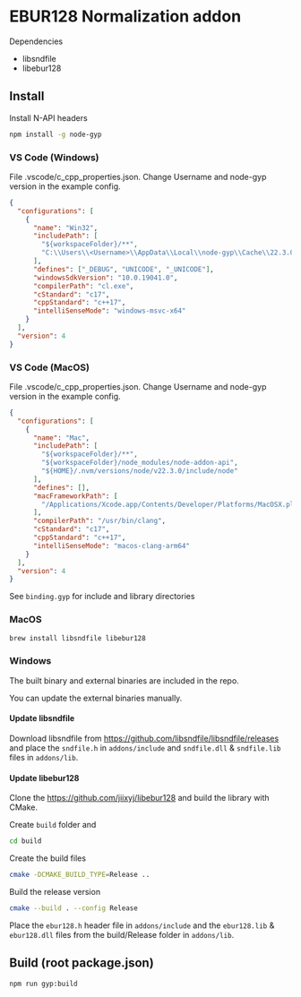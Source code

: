 # EBUR128 Normalization addon

Dependencies

- libsndfile
- libebur128

## Install

Install N-API headers

```sh
npm install -g node-gyp
```

### VS Code (Windows)

File .vscode/c_cpp_properties.json. Change Username and node-gyp version in the example config.

```json
{
  "configurations": [
    {
      "name": "Win32",
      "includePath": [
        "${workspaceFolder}/**",
        "C:\\Users\\<Username>\\AppData\\Local\\node-gyp\\Cache\\22.3.0\\include\\node"
      ],
      "defines": ["_DEBUG", "UNICODE", "_UNICODE"],
      "windowsSdkVersion": "10.0.19041.0",
      "compilerPath": "cl.exe",
      "cStandard": "c17",
      "cppStandard": "c++17",
      "intelliSenseMode": "windows-msvc-x64"
    }
  ],
  "version": 4
}
```

### VS Code (MacOS)

File .vscode/c_cpp_properties.json. Change Username and node-gyp version in the example config.

```json
{
  "configurations": [
    {
      "name": "Mac",
      "includePath": [
        "${workspaceFolder}/**",
        "${workspaceFolder}/node_modules/node-addon-api",
        "${HOME}/.nvm/versions/node/v22.3.0/include/node"
      ],
      "defines": [],
      "macFrameworkPath": [
        "/Applications/Xcode.app/Contents/Developer/Platforms/MacOSX.platform/Developer/SDKs/MacOSX.sdk/System/Library/Frameworks"
      ],
      "compilerPath": "/usr/bin/clang",
      "cStandard": "c17",
      "cppStandard": "c++17",
      "intelliSenseMode": "macos-clang-arm64"
    }
  ],
  "version": 4
}
```

See `binding.gyp` for include and library directories

### MacOS

```sh
brew install libsndfile libebur128
```

### Windows

The built binary and external binaries are included in the repo.

You can update the external binaries manually.

#### Update libsndfile

Download libsndfile from https://github.com/libsndfile/libsndfile/releases and place the `sndfile.h` in `addons/include` and `sndfile.dll` & `sndfile.lib` files in `addons/lib`.

#### Update libebur128

Clone the https://github.com/jiixyj/libebur128 and build the library with CMake.

Create `build` folder and

```sh
cd build
```

Create the build files

```sh
cmake -DCMAKE_BUILD_TYPE=Release ..
```

Build the release version

```sh
cmake --build . --config Release
```

Place the `ebur128.h` header file in `addons/include` and the `ebur128.lib` & `ebur128.dll` files from the build/Release folder in `addons/lib`.

## Build (root package.json)

```sh
npm run gyp:build
```
